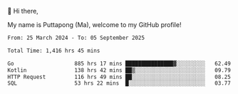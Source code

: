 👋 Hi there,

My name is Puttapong (Ma), welcome to my GitHub profile!

<!--START_SECTION:waka-->

```txt
From: 25 March 2024 - To: 05 September 2025

Total Time: 1,416 hrs 45 mins

Go                   885 hrs 17 mins ███████████████▓░░░░░░░░░   62.49 %
Kotlin               138 hrs 42 mins ██▒░░░░░░░░░░░░░░░░░░░░░░   09.79 %
HTTP Request         116 hrs 49 mins ██░░░░░░░░░░░░░░░░░░░░░░░   08.25 %
SQL                  53 hrs 22 mins  █░░░░░░░░░░░░░░░░░░░░░░░░   03.77 %
```

<!--END_SECTION:waka-->
